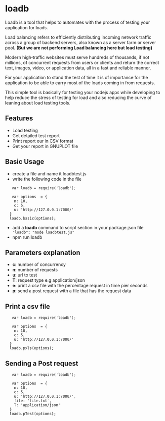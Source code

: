 # loadb
Loadb is a tool that helps to automates with the process of testing your application for loads.

Load balancing refers to efficiently distributing incoming network traffic across a group of backend servers, also known as a server farm or server pool. **(But we are not performing Load balancing here but load testing)**

Modern high‑traffic websites must serve hundreds of thousands, if not millions, of concurrent requests from users or clients and return the correct text, images, video, or application data, all in a fast and reliable manner. 

For your application to stand the test of time it is of importance for the application to be able to carry most of the loads coming in from requests. 

This simple tool is basically for testing your nodejs apps while developing to help reduce the stress of testing for load and also reducing the curve of leaning about load testing tools. 

## Features
- Load testing
- Get detailed test report
- Print report our in CSV format
- Get your report in GNUPLOT file 

## Basic Usage

- create a file and name it loadbtest.js
- write the following code in the file 
```node
   var loadb = require('loadb');

   var options  = {
    n: 10,
    c: 5,
    u: 'http://127.0.0.1:7000/'
  }
  loadb.basic(options);
```
- add a **loadb** command to script section in your package.json file
  ``` "loadb": "node loadbtest.js"```
- npm run loadb 

## Parameters explanation
- **c**: number of concurrency
- **n**: number of requests
- **u**: url to test
- **T**: request type e.g application/json
- **e**: print a csv file with the percentage request in time pier seconds
- **p**: send a post request with a file that has the request data

## Print a csv file
```node
   var loadb = require('loadb');

   var options  = {
    n: 10,
    c: 5,
    u: 'http://127.0.0.1:7000/'
  }
  loadb.pxls(options);
```

## Sending a Post request
```node
   var loadb = require('loadb');

   var options  = {
    n: 10,
    c: 5,
    u: 'http://127.0.0.1:7000/',
    file: 'file.txt`,
    T: 'application/json'
  }
  loadb.pTest(options);
```
